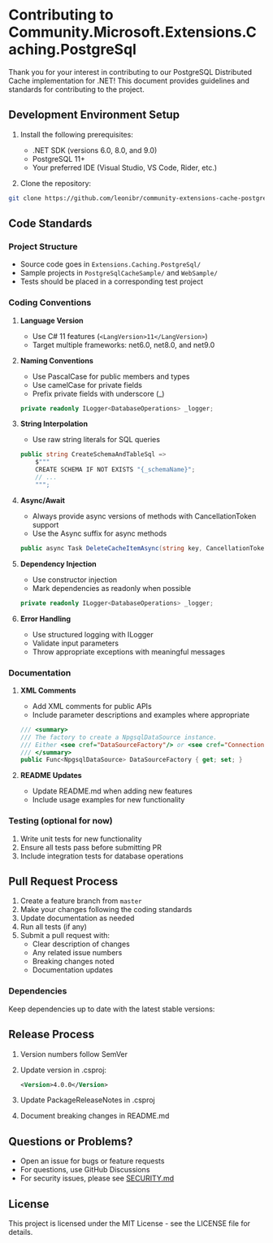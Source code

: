 # Contributing to Community.Microsoft.Extensions.Caching.PostgreSql

Thank you for your interest in contributing to our PostgreSQL Distributed Cache implementation for .NET! This document provides guidelines and standards for contributing to the project.

## Development Environment Setup

1. Install the following prerequisites:

   - .NET SDK (versions 6.0, 8.0, and 9.0)
   - PostgreSQL 11+
   - Your preferred IDE (Visual Studio, VS Code, Rider, etc.)

1. Clone the repository:

```bash
git clone https://github.com/leonibr/community-extensions-cache-postgres.git
```

## Code Standards

### Project Structure

- Source code goes in `Extensions.Caching.PostgreSql/`
- Sample projects in `PostgreSqlCacheSample/` and `WebSample/`
- Tests should be placed in a corresponding test project

### Coding Conventions

1. **Language Version**

   - Use C# 11 features (`<LangVersion>11</LangVersion>`)
   - Target multiple frameworks: net6.0, net8.0, and net9.0

1. **Naming Conventions**

   - Use PascalCase for public members and types
   - Use camelCase for private fields
   - Prefix private fields with underscore (\_)

   ```csharp
   private readonly ILogger<DatabaseOperations> _logger;
   ```

1. **String Interpolation**

   - Use raw string literals for SQL queries

   ```csharp
   public string CreateSchemaAndTableSql =>
       $"""
       CREATE SCHEMA IF NOT EXISTS "{_schemaName}";
       // ...
       """;
   ```

1. **Async/Await**

   - Always provide async versions of methods with CancellationToken support
   - Use the Async suffix for async methods

   ```csharp
   public async Task DeleteCacheItemAsync(string key, CancellationToken cancellationToken)
   ```

1. **Dependency Injection**

   - Use constructor injection
   - Mark dependencies as readonly when possible

   ```csharp
   private readonly ILogger<DatabaseOperations> _logger;
   ```

1. **Error Handling**
   - Use structured logging with ILogger
   - Validate input parameters
   - Throw appropriate exceptions with meaningful messages

### Documentation

1. **XML Comments**

   - Add XML comments for public APIs
   - Include parameter descriptions and examples where appropriate

   ```csharp
   /// <summary>
   /// The factory to create a NpgsqlDataSource instance.
   /// Either <see cref="DataSourceFactory"/> or <see cref="ConnectionString"/> should be set.
   /// </summary>
   public Func<NpgsqlDataSource> DataSourceFactory { get; set; }
   ```

1. **README Updates**
   - Update README.md when adding new features
   - Include usage examples for new functionality

### Testing (optional for now)

1. Write unit tests for new functionality
1. Ensure all tests pass before submitting PR
1. Include integration tests for database operations

## Pull Request Process

1. Create a feature branch from `master`
1. Make your changes following the coding standards
1. Update documentation as needed
1. Run all tests (if any)
1. Submit a pull request with:
   - Clear description of changes
   - Any related issue numbers
   - Breaking changes noted
   - Documentation updates

### Dependencies

Keep dependencies up to date with the latest stable versions:

## Release Process

1. Version numbers follow SemVer
1. Update version in .csproj:

    ```xml
    <Version>4.0.0</Version>
    ```

1. Update PackageReleaseNotes in .csproj
1. Document breaking changes in README.md

## Questions or Problems?

- Open an issue for bugs or feature requests
- For questions, use GitHub Discussions
- For security issues, please see [SECURITY.md](SECURITY.md)

## License

This project is licensed under the MIT License - see the LICENSE file for details.
